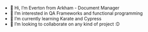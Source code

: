 - 👋 Hi, I’m Everton from Arkham - Document Manager 
- 👀 I’m interested in QA Frameworks and functional programming
- 🌱 I’m currently learning Karate and Cypress
- 💞️ I’m looking to collaborate on any kind of project :D

